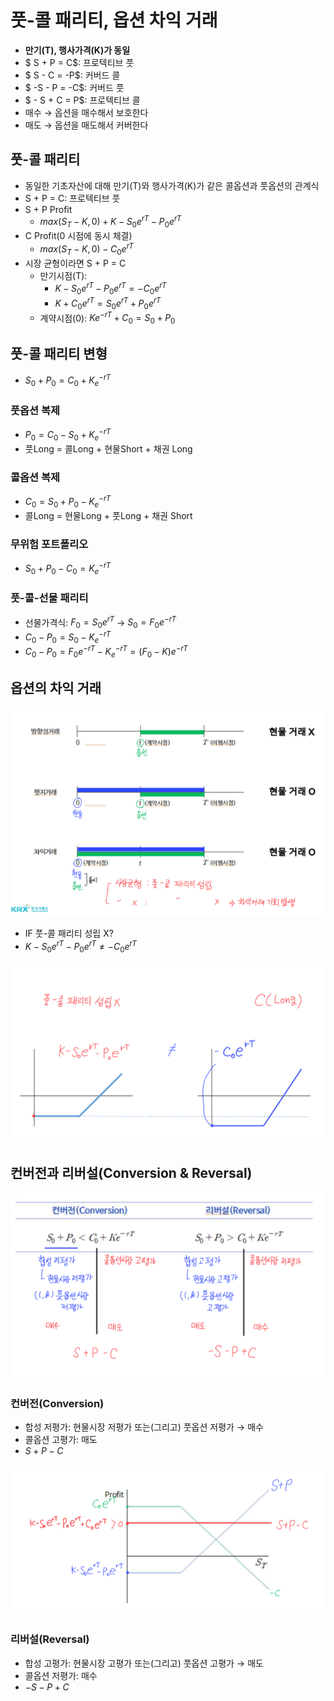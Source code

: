 # 풋-콜 패리티, 옵션 차익 거래
- **만기(T), 행사가격(K)가 동일**
- $ S + P = C$: 프로텍티브 풋
- $ S - C = -P$: 커버드 콜
- $ -S - P = -C$: 커버드 풋
- $ - S + C = P$: 프로텍티브 콜
- 매수 → 옵션을 매수해서 보호한다
- 매도 → 옵션을 매도해서 커버한다

## 풋-콜 패리티
- 동일한 기초자산에 대해 만기(T)와 행사가격(K)가 같은 콜옵션과 풋옵션의 관계식
- S + P = C: 프로텍티브 풋
- S + P Profit
    - $max(S_T - K, 0) + K - S_0e^{rT} - P_0e^{rT}$
- C Profit(0 시점에 동시 체결)
    - $max(S_T - K, 0) - C_0e^{rT}$
- 시장 균형이라면 S + P = C
    - 만기시점(T): 
        + $K - S_0e^{rT} - P_0e^{rT} = -C_0e^{rT}$
        + $K + C_0e^{rT} = S_0e^{rT} + P_0e^{rT}$
    - 계약시점(0): $Ke^{-rT} + C_0 = S_0 + P_0$

## 풋-콜 패리티 변형
- $S_0 + P_0 = C_0 + K_e^{-rT}$
### 풋옵션 복제
- $P_0 = C_0 - S_0 + K_e^{-rT}$
- 풋Long = 콜Long + 현물Short + 채권 Long
### 콜옵션 복제
- $C_0 = S_0 + P_0 - K_e^{-rT}$
- 콜Long = 현물Long + 풋Long + 채권 Short
### 무위험 포트폴리오
- $S_0 + P_0 - C_0 = K_e^{-rT}$
### 풋-콜-선물 패리티
- 선물가격식: $F_0 = S_0e^{rT}$ → $S_0 = F_0e^{-rT}$
- $C_0 - P_0 = S_0 - K_e^{-rT}$
- $C_0 - P_0 = F_0e^{-rT} - K_e^{-rT} = (F_0 - K)e^{-rT}$

## 옵션의 차익 거래

![alt text](../img/19_옵션의차익거래.png)

- IF 풋-콜 패리티 성립 X?
- $K - S_0e^{rT} - P_0e^{rT} \neq -C_0e^{rT}$

![alt text](../img/19_풋콜패리티성립X.png)

## 컨버전과 리버설(Conversion & Reversal)
![alt text](../img/19_컨버전_리버설.png)

### 컨버전(Conversion)
- 합성 저평가: 현물시장 저평가 또는(그리고) 풋옵션 저평가 → 매수
- 콜옵션 고평가: 매도
- $S + P - C$

![alt text](../img/19_Conversion.png)

### 리버설(Reversal)
- 합성 고평가: 현물시장 고평가 또는(그리고) 풋옵션 고평가 → 매도
- 콜옵션 저평가: 매수
- $-S - P + C$
